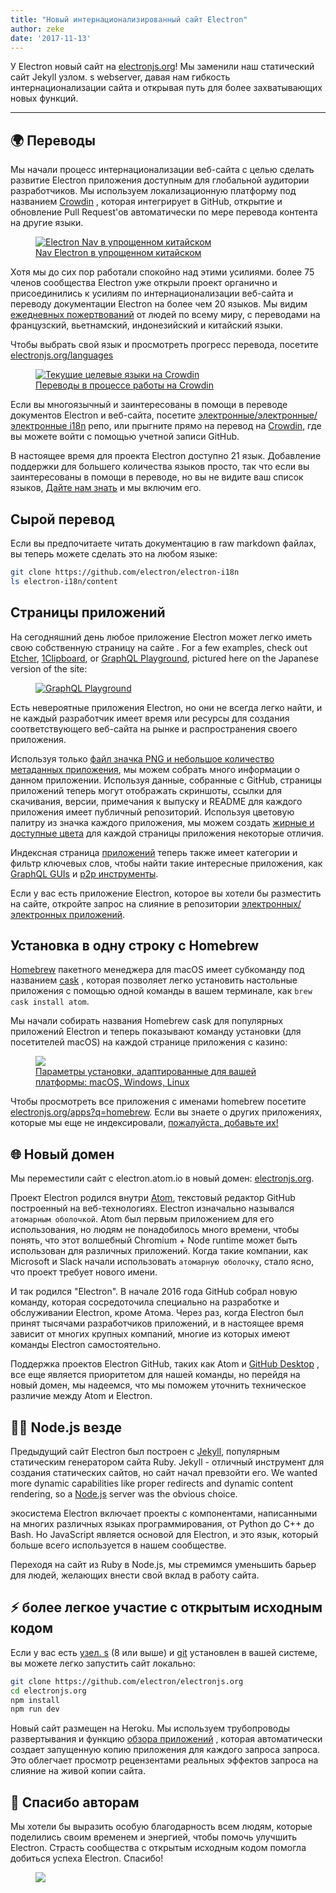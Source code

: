 ```yaml
---
title: "Новый интернационализированный сайт Electron"
author: zeke
date: '2017-11-13'
---
```


У Electron новый сайт на [electronjs.org](https://electronjs.org)! Мы заменили наш статический сайт Jekyll узлом. s webserver, давая нам гибкость интернационализации сайта и открывая путь для более захватывающих новых функций.

---

## 🌍 Переводы

Мы начали процесс интернационализации веб-сайта с целью сделать развитие Electron приложения доступным для глобальной аудитории разработчиков. Мы используем локализационную платформу под названием [Crowdin](https://crowdin.com/project/electron) , которая интегрирует в GitHub, открытие и обновление Pull Request'ов автоматически по мере перевода контента на другие языки.

<figure>
  <a href="https://electronjs.org/languages">
    <img src="https://user-images.githubusercontent.com/2289/32803530-a35ff774-c938-11e7-9b98-5c0cfb679d84.png" alt="Electron Nav в упрощенном китайском">
    <figcaption>Nav Electron в упрощенном китайском</figcaption>
  </a>
</figure>

Хотя мы до сих пор работали спокойно над этими усилиями. более 75 членов сообщества Electron уже открыли проект органично и присоединились к усилиям по интернационализации веб-сайта и переводу документации Electron на более чем 20 языков. Мы видим [ежедневных пожертвований](https://github.com/electron/electron-i18n/pulls?utf8=%E2%9C%93&q=is%3Apr%20author%3Aglotbot%20) от людей по всему миру, с переводами на французский, вьетнамский, индонезийский и китайский языки.

Чтобы выбрать свой язык и просмотреть прогресс перевода, посетите [electronjs.org/languages](https://electronjs.org/languages)

<figure>
  <a href="https://electronjs.org/languages">
    <img class="screenshot" src="https://user-images.githubusercontent.com/2289/32754734-e8e43c04-c886-11e7-9f34-f2da2bb4357b.png" alt="Текущие целевые языки на Crowdin">
    <figcaption>Переводы в процессе работы на Crowdin</figcaption>
  </a>
</figure>

Если вы многоязычный и заинтересованы в помощи в переводе документов Electron и веб-сайта, посетите [электронные/электронные/электронные i18n](https://github.com/electron/electron-i18n#readme) репо, или прыгните прямо на перевод на [Crowdin](https://crowdin.com/project/electron), где вы можете войти с помощью учетной записи GitHub.

В настоящее время для проекта Electron доступно 21 язык. Добавление поддержки для большего количества языков просто, так что если вы заинтересованы в помощи в переводе, но вы не видите ваш список языков, [Дайте нам знать](https://github.com/electron/electronjs.org/issues/new) и мы включим его.

## Сырой перевод

Если вы предпочитаете читать документацию в raw markdown файлах, вы теперь можете сделать это на любом языке:

```sh
git clone https://github.com/electron/electron-i18n
ls electron-i18n/content
```

## Страницы приложений

На сегодняшний день любое приложение Electron может легко иметь свою собственную страницу на сайте . For a few examples, check out [Etcher](https://electronjs.org/apps/etcher), [1Clipboard](https://electronjs.org/apps/1clipboard), or [GraphQL Playground](https://electronjs.org/apps/graphql-playground), pictured here on the Japanese version of the site:

<figure>
  <a href="https://electronjs.org/apps/graphql-playground">
    <img class="screenshot" src="https://user-images.githubusercontent.com/2289/32871096-f5043292-ca33-11e7-8d03-a6a157aa183d.png" alt="GraphQL Playground">
  </a>
</figure>

Есть невероятные приложения Electron, но они не всегда легко найти, и не каждый разработчик имеет время или ресурсы для создания соответствующего веб-сайта на рынке и распространения своего приложения.

Используя только [файл значка PNG и небольшое количество метаданных приложения](https://github.com/electron/electron-apps/blob/master/contributing.md), мы можем собрать много информации о данном приложении. Используя данные, собранные с GitHub, страницы приложений теперь могут отображать скриншоты, ссылки для скачивания, версии, примечания к выпуску и README для каждого приложения имеет публичный репозиторий. Используя цветовую палитру из значка каждого приложения, мы можем создать [жирные и доступные цвета](https://github.com/zeke/pick-a-good-color) для каждой страницы приложения некоторые отличия.

Индексная страница [приложений](https://electronjs.org/apps) теперь также имеет категории и фильтр ключевых слов, чтобы найти такие интересные приложения, как [GraphQL GUIs](https://electronjs.org/apps?q=graphql) и [p2p инструменты](https://electronjs.org/apps?q=graphql).

Если у вас есть приложение Electron, которое вы хотели бы разместить на сайте, откройте запрос на слияние в репозитории [электронных/электронных приложений](https://github.com/electron/electron-apps).

## Установка в одну строку с Homebrew

[Homebrew](https://brew.sh) пакетного менеджера для macOS имеет субкоманду под названием [cask](https://caskroom.github.io) , которая позволяет легко установить настольные приложения с помощью одной команды в вашем терминале, как `brew cask install atom`.

Мы начали собирать названия Homebrew cask для популярных приложений Electron и теперь показывают команду установки (для посетителей macOS) на каждой странице приложения с казино:

<figure>
  <a href="https://electronjs.org/apps/dat">
   <img class="screenshot" src="https://user-images.githubusercontent.com/2289/32871246-c5ef6f2a-ca34-11e7-8eb4-3a5b93b91007.png">
   <figcaption>Параметры установки, адаптированные для вашей платформы: macOS, Windows, Linux</figcaption>
  </a>
</figure>

Чтобы просмотреть все приложения с именами homebrew посетите [electronjs.org/apps?q=homebrew](https://electronjs.org/apps?q=homebrew). Если вы знаете о других приложениях, которые мы еще не индексировали, [пожалуйста, добавьте их!](https://github.com/electron/electron-apps/blob/master/contributing.md)

## 🌐 Новый домен

Мы переместили сайт с electron.atom.io в новый домен: [electronjs.org](https://electronjs.org).

Проект Electron родился внутри [Atom](https://atom.io), текстовый редактор GitHub построенный на веб-технологиях. Electron изначально назывался `атомарным оболочкой`. Atom был первым приложением для его использования, но людям не понадобилось много времени, чтобы понять, что этот волшебный Chromium + Node runtime может быть использован для различных приложений. Когда такие компании, как Microsoft и Slack начали использовать `атомарную оболочку`, стало ясно, что проект требует нового имени.

И так родился "Electron". В начале 2016 года GitHub собрал новую команду, которая сосредоточила специально на разработке и обслуживании Electron, кроме Атома. Через раз, когда Electron был принят тысячами разработчиков приложений, и в настоящее время зависит от многих крупных компаний, многие из которых имеют команды Electron самостоятельно.

Поддержка проектов Electron GitHub, таких как Atom и [GitHub Desktop](https://desktop.github.com) , все еще является приоритетом для нашей команды, но перейдя на новый домен, мы надеемся, что мы поможем уточнить техническое различие между Atom и Electron.

## 🐢🚀 Node.js везде

Предыдущий сайт Electron был построен с [Jekyll](https://jekyllrb.com), популярным статическим генератором сайта Ruby. Jekyll - отличный инструмент для создания статических сайтов, но сайт начал превзойти его. We wanted more dynamic capabilities like proper redirects and dynamic content rendering, so a [Node.js](https://nodejs.org) server was the obvious choice.

экосистема Electron включает проекты с компонентами, написанными на многих различных языках программирования, от Python до C++ до Bash. Но JavaScript является основой для Electron, и это язык, который больше всего используется в нашем сообществе.

Переходя на сайт из Ruby в Node.js, мы стремимся уменьшить барьер для людей, желающих внести свой вклад в работу сайта.

## ⚡ более легкое участие с открытым исходным кодом

Если у вас есть [узел. s](https://nodejs.org) (8 или выше) и [git](https://git-scm.org) установлен в вашей системе, вы можете легко запустить сайт локально:

```sh
git clone https://github.com/electron/electronjs.org
cd electronjs.org
npm install
npm run dev
```

Новый сайт размещен на Heroku. Мы используем трубопроводы развертывания и функцию [обзора приложений](https://devcenter.heroku.com/articles/github-integration-review-apps) , которая автоматически создает запущенную копию приложения для каждого запроса запроса. Это облегчает просмотр рецензентами реальных эффектов запроса на слияние на живой копии сайта.

## 🙏 Спасибо авторам

Мы хотели бы выразить особую благодарность всем людям, которые поделились своим временем и энергией, чтобы помочь улучшить Electron. Страсть сообщества с открытым исходным кодом помогла добиться успеха Electron. Спасибо!

<figure>
  <img src="https://user-images.githubusercontent.com/2289/32871386-92eaa4ea-ca35-11e7-9511-a746c7fbf2c4.png">
</figure>